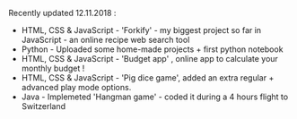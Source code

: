 Recently updated 12.11.2018 :
* HTML, CSS & JavaScript - 'Forkify' - my biggest project so far in JavaScript - an online recipe web search tool
* Python - Uploaded some home-made projects + first python notebook
* HTML, CSS & JavaScript - 'Budget app' , online app to calculate your monthly budget !  
* HTML, CSS & JavaScript - 'Pig dice game', added an extra regular + advanced play mode options.
* Java - Implemeted 'Hangman game' - coded it during a 4 hours flight to Switzerland

